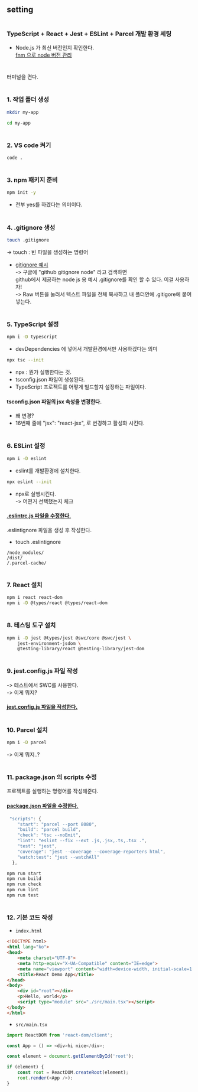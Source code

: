 ## setting

#

### TypeScript + React + Jest + ESLint + Parcel 개발 환경 세팅

* Node.js 가 최신 버전인지 확인한다. <br/>
[fnm 으로 node 버전 관리](fnm.md)
#

터미널을 켠다.
#
### 1. 작업 폴더 생성
```bash
mkdir my-app

cd my-app
```
#
### 2. VS code 켜기
```bash
code .
```

#
### 3. npm 패키지 준비
```bash
npm init -y
```
-  전부 yes를 하겠다는 의미이다.

#
### 4. .gitignore 생성
```bash
touch .gitignore
```
-> touch : 빈 파일을 생성하는 명령어 <br/>

- [gitignore 예시](https://github.com/github/gitignore/blob/main/Node.gitignore) <br/>
-> 구글에 "github gitignore node" 라고 검색하면 <br/>
github에서 제공하는 node js 용 예시 .gitignore를 확인 할 수 있다. 이걸 사용하자! <br/>
-> Raw 버튼을 눌러서 텍스트 파일을 전체 복사하고 내 폴더안에 .gitigore에 붙여넣는다. <br/>

#

### 5. TypeScript 설정
```bash
npm i -D typescript
```
- devDependencies 에 넣어서 개발환경에서만 사용하겠다는 의미 <br/>

```bash
npx tsc --init
```
-  npx : 뭔가 실행한다는 것. <br/>
-  tsconfig.json 파일이 생성된다. <br/>
-  TypeScript 프로젝트를 어떻게 빌드할지 설정하는 파일이다. <br/>

#### tsconfig.json 파일의 jsx 속성을 변경한다.
-  왜 변경? <br/>
-  16번째 줄에 "jsx": "react-jsx", 로 변경하고 활성화 시킨다. <br/>

#

### 6. ESLint 설정
```bash
npm i -D eslint
```
- eslint를 개발환경에 설치한다. <br/>

```bash
npx eslint --init
```
- npx로 실행시킨다. <br/>
-> 어떤거 선택했는지 체크  <br/>

#### [.eslintrc.js 파일을 수정한다.](eslintrc.md)

.eslintignore 파일을 생성 후 작성한다.
- touch .eslintignore
```
/node_modules/
/dist/
/.parcel-cache/
```
#

### 7. React 설치
```bash
npm i react react-dom
npm i -D @types/react @types/react-dom
```
#

### 8. 테스팅 도구 설치
```bash
npm i -D jest @types/jest @swc/core @swc/jest \
    jest-environment-jsdom \
    @testing-library/react @testing-library/jest-dom
```
#

### 9. jest.config.js 파일 작성
-> 테스트에서 SWC를 사용한다. <br/>
-> 이게 뭐지?
#### [jest.config.js 파일을 작성한다.](jestconfig.md)  <br/>

#

### 10. Parcel 설치
```bash
npm i -D parcel
```
-> 이게 뭐지..?

#

### 11. package.json 의 scripts 수정
프로젝트를 실행하는 명령어를 작성해준다.
#### [package.json 파일을 수정한다.](packagejson.md)  <br/>

```js
 "scripts": {
    "start": "parcel --port 8080",
    "build": "parcel build",
    "check": "tsc --noEmit",
    "lint": "eslint --fix --ext .js,.jsx,.ts,.tsx .",
    "test": "jest",
    "coverage": "jest --coverage --coverage-reporters html",
    "watch:test": "jest --watchAll"
  },
```

```bash
npm run start
npm run build
npm run check
npm run lint
npm run test
```

#

### 12. 기본 코드 작성
- `index.html`
```html
<!DOCTYPE html>
<html lang="ko">
<head>
	<meta charset="UTF-8">
	<meta http-equiv="X-UA-Compatible" content="IE=edge">
	<meta name="viewport" content="width=device-width, initial-scale=1.0">
	<title>React Demo App</title>
</head>
<body>
	<div id="root"></div>
	<p>Hello, world</p>
	<script type="module" src="./src/main.tsx"></script>
</body>
</html>
```

- `src/main.tsx`
```js
import ReactDOM from 'react-dom/client';

const App = () => <div>hi nice</div>;

const element = document.getElementById('root');

if (element) {
	const root = ReactDOM.createRoot(element);
	root.render(<App />);
}
```
